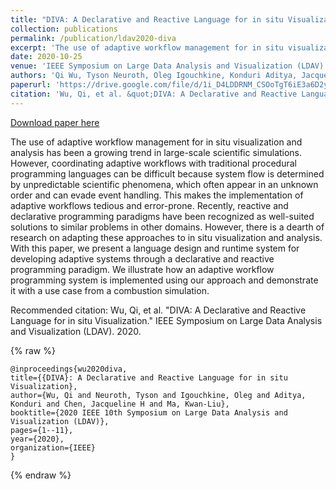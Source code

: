 ```yaml
---
title: "DIVA: A Declarative and Reactive Language for in situ Visualization"
collection: publications
permalink: /publication/ldav2020-diva
excerpt: 'The use of adaptive workflow management for in situ visualization and analysis has been a growing trend in large-scale scientific simulations. However, coordinating adaptive workflows with traditional procedural programming languages can be difficult because system flow is determined by unpredictable scientific phenomena, which often appear in an unknown order and can evade event handling. This makes the implementation of adaptive workflows tedious and error-prone. Recently, reactive and declarative programming paradigms have been recognized as well-suited solutions to similar problems in other domains. However, there is a dearth of research on adapting these approaches to in situ visualization and analysis. With this paper, we present a language design and runtime system for developing adaptive systems through a declarative and reactive programming paradigm. We illustrate how an adaptive workflow programming system is implemented using our approach and demonstrate it with a use case from a combustion simulation.'
date: 2020-10-25
venue: 'IEEE Symposium on Large Data Analysis and Visualization (LDAV)'
authors: 'Qi Wu, Tyson Neuroth, Oleg Igouchkine, Konduri Aditya, Jacqueline H. Chen, and Kwan-Liu Ma'
paperurl: 'https://drive.google.com/file/d/1i_D4LDDRNM_CSOoTgT6iE3a6D2yzbUr4/view?usp=sharing'
citation: 'Wu, Qi, et al. &quot;DIVA: A Declarative and Reactive Language for in situ Visualization.&quot; IEEE Symposium on Large Data Analysis and Visualization (LDAV). 2020.'
---
```


<a href='https://drive.google.com/file/d/1i_D4LDDRNM_CSOoTgT6iE3a6D2yzbUr4/view?usp=sharing'>Download paper here</a>

The use of adaptive workflow management for in situ visualization and analysis has been a growing trend in large-scale scientific simulations. However, coordinating adaptive workflows with traditional procedural programming languages can be difficult because system flow is determined by unpredictable scientific phenomena, which often appear in an unknown order and can evade event handling. This makes the implementation of adaptive workflows tedious and error-prone. Recently, reactive and declarative programming paradigms have been recognized as well-suited solutions to similar problems in other domains. However, there is a dearth of research on adapting these approaches to in situ visualization and analysis. With this paper, we present a language design and runtime system for developing adaptive systems through a declarative and reactive programming paradigm. We illustrate how an adaptive workflow programming system is implemented using our approach and demonstrate it with a use case from a combustion simulation.

Recommended citation: Wu, Qi, et al. "DIVA: A Declarative and Reactive Language for in situ Visualization." IEEE Symposium on Large Data Analysis and Visualization (LDAV). 2020.

{% raw %}
```
@inproceedings{wu2020diva,
title={{DIVA}: A Declarative and Reactive Language for in situ Visualization},
author={Wu, Qi and Neuroth, Tyson and Igouchkine, Oleg and Aditya, Konduri and Chen, Jacqueline H and Ma, Kwan-Liu},
booktitle={2020 IEEE 10th Symposium on Large Data Analysis and Visualization (LDAV)},
pages={1--11},
year={2020},
organization={IEEE}
}
```
{% endraw %}
